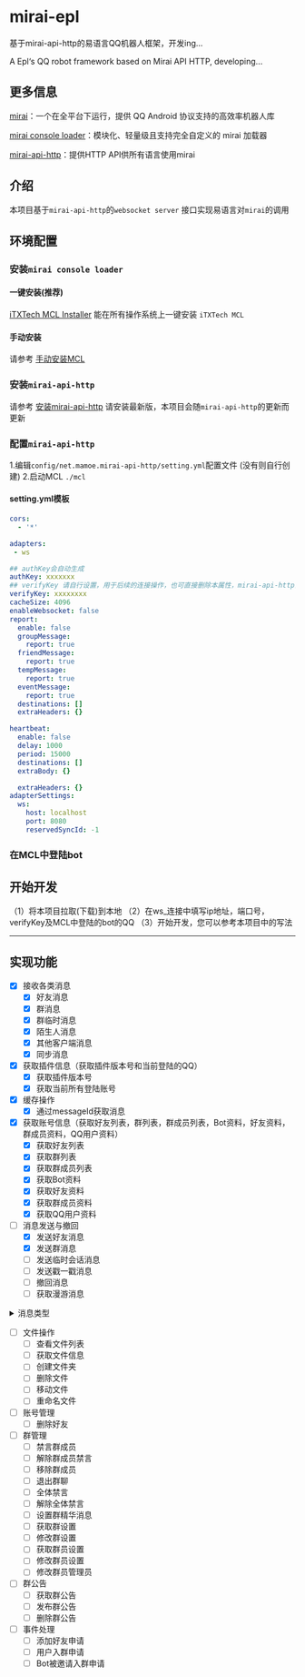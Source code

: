 # mirai-epl
基于mirai-api-http的易语言QQ机器人框架，开发ing...

A Epl‘s QQ robot framework based on Mirai API HTTP, developing...

## 更多信息
[mirai](https://github.com/mamoe/mirai)：一个在全平台下运行，提供 QQ Android 协议支持的高效率机器人库

[mirai console loader](https://github.com/iTXTech/mirai-console-loader)：模块化、轻量级且支持完全自定义的 mirai 加载器

[mirai-api-http](https://github.com/project-mirai/mirai-api-http)：提供HTTP API供所有语言使用mirai

## 介绍
  本项目基于`mirai-api-http`的`websocket server` 接口实现易语言对`mirai`的调用
## 环境配置

### 安装`mirai console loader`

  #### 一键安装(推荐)

[iTXTech MCL Installer](https://github.com/iTXTech/mcl-installer) 能在所有操作系统上一键安装 `iTXTech MCL`
  #### 手动安装

请参考 [手动安装MCL](https://github.com/iTXTech/mirai-console-loader#%E6%89%8B%E5%8A%A8%E5%AE%89%E8%A3%85)
### 安装`mirai-api-http`

请参考 [安装mirai-api-http](https://github.com/project-mirai/mirai-api-http#%E5%AE%89%E8%A3%85mirai-api-http)
  请安装最新版，本项目会随`mirai-api-http`的更新而更新
### 配置`mirai-api-http`

  1.编辑`config/net.mamoe.mirai-api-http/setting.yml`配置文件 (没有则自行创建)
  2.启动MCL `./mcl`
#### setting.yml模板

```yaml
cors: 
  - '*'

adapters:
 - ws

## authKey会自动生成
authKey: xxxxxxx
## verifyKey 请自行设置，用于后续的连接操作，也可直接删除本属性，mirai-api-http会自主生成，若删除请在mcl启动时记录verifyKey
verifyKey: xxxxxxxx
cacheSize: 4096
enableWebsocket: false
report: 
  enable: false
  groupMessage: 
    report: true
  friendMessage: 
    report: true
  tempMessage: 
    report: true
  eventMessage: 
    report: true
  destinations: []
  extraHeaders: {}

heartbeat: 
  enable: false
  delay: 1000
  period: 15000
  destinations: []
  extraBody: {}

  extraHeaders: {}
adapterSettings:
  ws:
    host: localhost
    port: 8080
    reservedSyncId: -1
```
### 在MCL中登陆bot

## 开始开发
（1）将本项目拉取(下载)到本地
（2）在ws_连接中填写ip地址，端口号，verifyKey及MCL中登陆的bot的QQ
（3）开始开发，您可以参考本项目中的写法
***
## 实现功能
- [x] 接收各类消息
  - [x] 好友消息
  - [x] 群消息
  - [x] 群临时消息
  - [x] 陌生人消息
  - [x] 其他客户端消息
  - [x] 同步消息
- [X] 获取插件信息（获取插件版本号和当前登陆的QQ）
  - [x] 获取插件版本号
  - [x] 获取当前所有登陆账号
- [X] 缓存操作
  - [x] 通过messageId获取消息
- [X] 获取账号信息（获取好友列表，群列表，群成员列表，Bot资料，好友资料，群成员资料，QQ用户资料）
  - [x] 获取好友列表
  - [x] 获取群列表
  - [x] 获取群成员列表
  - [x] 获取Bot资料
  - [x] 获取好友资料
  - [x] 获取群成员资料
  - [x] 获取QQ用户资料
- [ ] 消息发送与撤回
  - [x] 发送好友消息
  - [x] 发送群消息
  - [ ] 发送临时会话消息
  - [ ] 发送戳一戳消息
  - [ ] 撤回消息
  - [ ] 获取漫游消息

<details>
<summary>消息类型</summary>

  - 引用回复       √
  - @             √
  - @全体成员      √
  - QQ表情        √
  - 文字          √
  - 图片
  - 闪照
  - 语音
  - Xml
  - Json
  - App
  - 戳一戳
  - 骰子
  - 商城表情
  - 音乐分享
  - 转发消息
  - 文件
  - MiraiCode
</details>

- [ ] 文件操作
  - [ ] 查看文件列表
  - [ ] 获取文件信息
  - [ ] 创建文件夹
  - [ ] 删除文件
  - [ ] 移动文件
  - [ ] 重命名文件
- [ ] 账号管理
  - [ ] 删除好友
- [ ] 群管理
  - [ ] 禁言群成员
  - [ ] 解除群成员禁言
  - [ ] 移除群成员
  - [ ] 退出群聊
  - [ ] 全体禁言
  - [ ] 解除全体禁言
  - [ ] 设置群精华消息
  - [ ] 获取群设置
  - [ ] 修改群设置
  - [ ] 获取群员设置
  - [ ] 修改群员设置
  - [ ] 修改群员管理员
- [ ] 群公告
  - [ ] 获取群公告
  - [ ] 发布群公告
  - [ ] 删除群公告
- [ ] 事件处理
  - [ ] 添加好友申请
  - [ ] 用户入群申请
  - [ ] Bot被邀请入群申请
